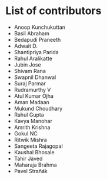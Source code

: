 # List of contributors

- Anoop Kunchukuttan
- Basil Abraham
- Bedapudi Praneeth
- Adwait D.
- Shantipriya Parida
- Rahul Aralikatte
- Jubin Jose
- Shivam Rana
- Swapnil Dhanwal
- Suraj Parmar
- Rudramurthy V
- Atul Kumar Ojha
- Aman Madaan
- Mukund Choudhary
- Rahul Gupta
- Kavya Manohar
- Amrith Krishna
- Gokul NC
- Ritwik Mishra
- Sangeeta Rajagopal
- Kaushal Bhosale
- Tahir Javed
- Maharaja Brahma
- Pavel Straňák
